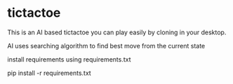 # tictactoe

This is an AI based tictactoe you can play easily by cloning in your desktop.

AI uses searching algorithm to find best move from the current state

install requirements using requirements.txt

pip install -r requirements.txt
